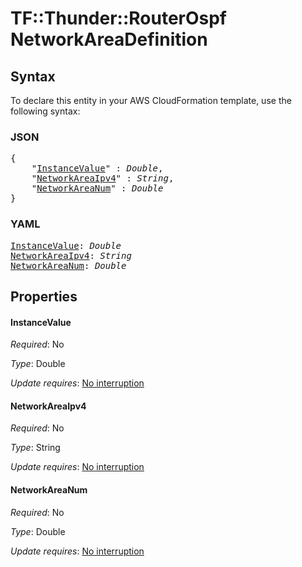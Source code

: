 # TF::Thunder::RouterOspf NetworkAreaDefinition

## Syntax

To declare this entity in your AWS CloudFormation template, use the following syntax:

### JSON

<pre>
{
    "<a href="#instancevalue" title="InstanceValue">InstanceValue</a>" : <i>Double</i>,
    "<a href="#networkareaipv4" title="NetworkAreaIpv4">NetworkAreaIpv4</a>" : <i>String</i>,
    "<a href="#networkareanum" title="NetworkAreaNum">NetworkAreaNum</a>" : <i>Double</i>
}
</pre>

### YAML

<pre>
<a href="#instancevalue" title="InstanceValue">InstanceValue</a>: <i>Double</i>
<a href="#networkareaipv4" title="NetworkAreaIpv4">NetworkAreaIpv4</a>: <i>String</i>
<a href="#networkareanum" title="NetworkAreaNum">NetworkAreaNum</a>: <i>Double</i>
</pre>

## Properties

#### InstanceValue

_Required_: No

_Type_: Double

_Update requires_: [No interruption](https://docs.aws.amazon.com/AWSCloudFormation/latest/UserGuide/using-cfn-updating-stacks-update-behaviors.html#update-no-interrupt)

#### NetworkAreaIpv4

_Required_: No

_Type_: String

_Update requires_: [No interruption](https://docs.aws.amazon.com/AWSCloudFormation/latest/UserGuide/using-cfn-updating-stacks-update-behaviors.html#update-no-interrupt)

#### NetworkAreaNum

_Required_: No

_Type_: Double

_Update requires_: [No interruption](https://docs.aws.amazon.com/AWSCloudFormation/latest/UserGuide/using-cfn-updating-stacks-update-behaviors.html#update-no-interrupt)

